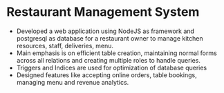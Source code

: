 # Restaurant Management System

- Developed a web application using NodeJS as framework and postgresql as database for a restaurant owner to manage kitchen resources, staff, deliveries, menu. 
- Main emphasis is on efficient table creation, maintaining normal forms across all relations and creating multiple roles to handle queries.
- Triggers and Indices are used for optimization of database queries
- Designed features like accepting online orders, table bookings, managing menu and revenue analytics.
